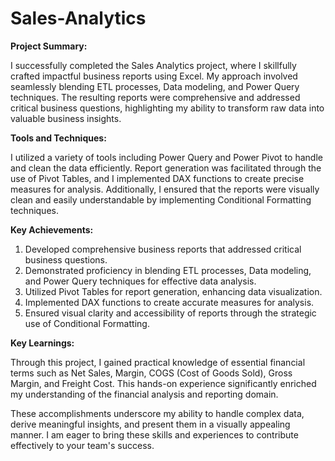 # Sales-Analytics

**Project Summary:**

I successfully completed the Sales Analytics project, where I skillfully crafted impactful business reports using Excel. My approach involved seamlessly blending ETL processes, Data modeling, and Power Query techniques. The resulting reports were comprehensive and addressed critical business questions, highlighting my ability to transform raw data into valuable business insights.

**Tools and Techniques:**

I utilized a variety of tools including Power Query and Power Pivot to handle and clean the data efficiently. Report generation was facilitated through the use of Pivot Tables, and I implemented DAX functions to create precise measures for analysis. Additionally, I ensured that the reports were visually clean and easily understandable by implementing Conditional Formatting techniques.

**Key Achievements:**

1. Developed comprehensive business reports that addressed critical business questions.
2. Demonstrated proficiency in blending ETL processes, Data modeling, and Power Query techniques for effective data analysis.
3. Utilized Pivot Tables for report generation, enhancing data visualization.
4. Implemented DAX functions to create accurate measures for analysis.
5. Ensured visual clarity and accessibility of reports through the strategic use of Conditional Formatting.

**Key Learnings:**

Through this project, I gained practical knowledge of essential financial terms such as Net Sales, Margin, COGS (Cost of Goods Sold), Gross Margin, and Freight Cost. This hands-on experience significantly enriched my understanding of the financial analysis and reporting domain.

These accomplishments underscore my ability to handle complex data, derive meaningful insights, and present them in a visually appealing manner. I am eager to bring these skills and experiences to contribute effectively to your team's success.
